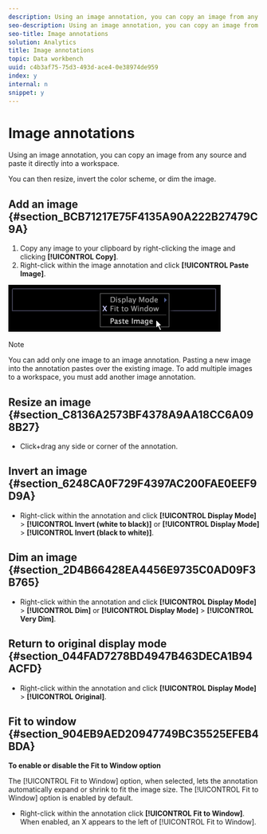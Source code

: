 ```yaml
---
description: Using an image annotation, you can copy an image from any source and paste it directly into a workspace.
seo-description: Using an image annotation, you can copy an image from any source and paste it directly into a workspace.
seo-title: Image annotations
solution: Analytics
title: Image annotations
topic: Data workbench
uuid: c4b3af75-75d3-493d-ace4-0e38974de959
index: y
internal: n
snippet: y
---
```


# Image annotations

Using an image annotation, you can copy an image from any source and paste it directly into a workspace.

 You can then resize, invert the color scheme, or dim the image.

## Add an image {#section_BCB71217E75F4135A90A222B27479C9A}

1. Copy any image to your clipboard by right-clicking the image and clicking **[!UICONTROL Copy]**. 
1. Right-click within the image annotation and click **[!UICONTROL Paste Image]**.

![](assets/mnu_Image_Paste.png)

>[!NOTE]
>
>You can add only one image to an image annotation. Pasting a new image into the annotation pastes over the existing image. To add multiple images to a workspace, you must add another image annotation.

## Resize an image {#section_C8136A2573BF4378A9AA18CC6A098B27}

* Click+drag any side or corner of the annotation.

## Invert an image {#section_6248CA0F729F4397AC200FAE0EEF9D9A}

* Right-click within the annotation and click **[!UICONTROL Display Mode]** > **[!UICONTROL Invert (white to black)]** or **[!UICONTROL Display Mode]** > **[!UICONTROL Invert (black to white)]**.

## Dim an image {#section_2D4B66428EA4456E9735C0AD09F3B765}

* Right-click within the annotation and click **[!UICONTROL Display Mode]** > **[!UICONTROL Dim]** or **[!UICONTROL Display Mode]** > **[!UICONTROL Very Dim]**.

## Return to original display mode {#section_044FAD7278BD4947B463DECA1B94ACFD}

* Right-click within the annotation and click **[!UICONTROL Display Mode]** > **[!UICONTROL Original]**.

## Fit to window {#section_904EB9AED20947749BC35525EFEB4BDA}

**To enable or disable the Fit to Window option**

The [!UICONTROL Fit to Window] option, when selected, lets the annotation automatically expand or shrink to fit the image size. The [!UICONTROL Fit to Window] option is enabled by default.

* Right-click within the annotation click **[!UICONTROL Fit to Window]**. When enabled, an X appears to the left of [!UICONTROL Fit to Window].

